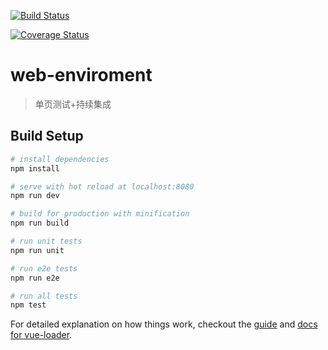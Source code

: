 
[![Build Status](https://travis-ci.org/linshuizhaoying/web-ci-enviroment.svg?branch=master)](https://travis-ci.org/linshuizhaoying/web-ci-enviroment)

[![Coverage Status](https://coveralls.io/repos/github/linshuizhaoying/web-ci-enviroment/badge.svg?branch=master)](https://coveralls.io/github/linshuizhaoying/web-ci-enviroment?branch=master)

# web-enviroment

> 单页测试+持续集成

## Build Setup

``` bash
# install dependencies
npm install

# serve with hot reload at localhost:8080
npm run dev

# build for production with minification
npm run build

# run unit tests
npm run unit

# run e2e tests
npm run e2e

# run all tests
npm test
```

For detailed explanation on how things work, checkout the [guide](http://vuejs-templates.github.io/webpack/) and [docs for vue-loader](http://vuejs.github.io/vue-loader).
